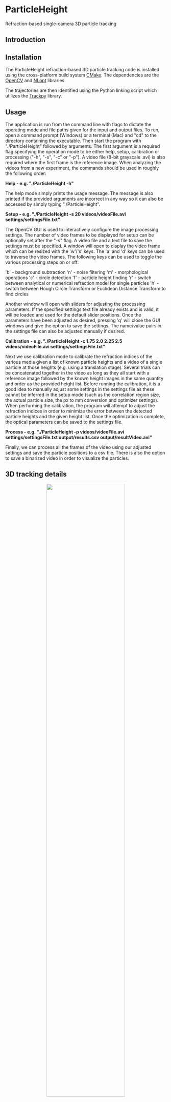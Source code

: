 # ParticleHeight
Refraction-based single-camera 3D particle tracking

## Introduction

## Installation

The ParticleHeight refraction-based 3D particle tracking code is installed using the cross-platform build system [CMake](https://cmake.org/). The dependencies are the [OpenCV](https://opencv.org/) and [NLopt](https://nlopt.readthedocs.io/en/latest/) libraries.

The trajectories are then identified using the Python linking script which utilizes the [Trackpy](http://soft-matter.github.io/trackpy/v0.5.0/) library.

## Usage

The application is run from the command line with flags to dictate the operating mode and file paths given for the input and output files. To run, open a command prompt (Windows) or a terminal (Mac) and "cd" to the directory containing the executable. Then start the program with "./ParticleHeight" followed by arguments. The first argument is a required flag specifying the operation mode to be either help, setup, calibration or processing ("-h", "-s", "-c" or "-p"). A video file (8-bit grayscale .avi) is also required where the first frame is the reference image. When analyzing the videos from a new experiment, the commands should be used in roughly the following order:

**Help - e.g. "./ParticleHeight -h"**

The help mode simply prints the usage message. The message is also printed if the provided arguments are incorrect in any way so it can also be accessed by simply typing "./ParticleHeight".

**Setup - e.g. "./ParticleHeight -s 20 videos/videoFile.avi settings/settingsFile.txt"**

The OpenCV GUI is used to interactively configure the image processing settings. The number of video frames to be displayed for setup can be optionally set after the "-s" flag. A video file and a text file to save the settings must be specified. A window will open to display the video frame which can be resized with the 'w'/'s' keys. The 'a' and 'd' keys can be used to traverse the video frames. The following keys can be used to toggle the various processing steps on or off: 

'b' - background subtraction 
'n' - noise filtering 
'm' - morphological operations 
'c' - circle detection 
'f' - particle height finding 
'r' - switch between analytical or numerical refraction model for single particles 
'h' - switch between Hough Circle Transform or Euclidean Distance Transform to find circles 

Another window will open with sliders for adjusting the processing parameters. If the specified settings text file already exists and is valid, it will be loaded and used for the default slider positions. Once the parameters have been adjusted as desired, pressing 'q' will close the GUI windows and give the option to save the settings. The name/value pairs in the settings file can also be adjusted manually if desired.

**Calibration** **- e.g. "./ParticleHeight -c 1.75 2.0 2.25 2.5 videos/videoFile.avi settings/settingsFile.txt"**

Next we use calibration mode to calibrate the refraction indices of the various media given a list of known particle heights and a video of a single particle at those heights (e.g. using a translation stage). Several trials can be concatenated together in the video as long as they all start with a reference image followed by the known height images in the same quantity and order as the provided height list. Before running the calibration, it is a good idea to manually adjust some settings in the settings file as these cannot be inferred in the setup mode (such as the correlation region size, the actual particle size, the px to mm conversion and optimizer settings). When performing the calibration, the program will attempt to adjust the refraction indices in order to minimize the error between the detected particle heights and the given height list. Once the optimization is complete, the optical parameters can be saved to the settings file.

**Process - e.g. "./ParticleHeight -p videos/videoFile.avi settings/settingsFile.txt output/results.csv output/resultVideo.avi"**

Finally, we can process all the frames of the video using our adjusted settings and save the particle positions to a csv file. There is also the option to save a binarized video in order to visualize the particles.

## 3D tracking details
<p align="center">
    <img src="processing.png" width="70%" height="70%" />
</p>

Prior to each experiment, a reference image of the speckle pattern is captured without any particles in front of it. Then, throughout the experiment, a series of photographs of the test section with particles are captured. In order to extract useful information from the particle images, a number of pre-processing steps are required which are outlined in figure (a). First, background subtraction is performed using a Gaussian mixture-based segmentation algorithm (Zivkovic 2004) which applies a filter and subtracts the reference image pixel intensities from the particle image pixel intensities. Morphological opening is used to merge each particle into one connected region and the morphological closing operation removes noise from the image. In order to visualize the particle behavior, a flag may be set which requests the code to output a binarized video at this intermediate processing stage.  
  
The result is also convenient for measuring collective quantities such as the local particle area fraction $\phi$ since it is a binary image where the white pixels are particles and the black pixels are the suspending fluid. However, in order to examine the suspension dynamics with greater detail, the position of each particle needs to be determined as a function of time. As a first step towards 3D particle tracking, two components of each particle's position can determined from the Euclidean distance transform which labels the distance from each white pixel to the nearest black pixel. The 2D particle positions are taken as the regional maxima of the distance transform after the h-maxima transform (Vincent 1993) is applied to suppress shallow maxima and avoid over-segmentation.

The $y$ component of each particle's position may be inferred by comparing the reference and particle images since the speckle pattern in the particle image will be distorted depending on the particle positions. Figure (b) illustrates the working principle of this particle tracking technique. The incident rays from the camera refract at the fluid-particle interfaces and focus as they reach the pattern attached to the outside of the channel. As seen in the photographs below corresponding to each particle height, increasing the $y$ component of the particle position has the rough effect of increasing the magnification of the pattern. By applying Snell's law at each optical interface in this axisymmetric geometry, including the walls of the channel, an analytical expression may be constructed which accurately predicts the observed distortion of the pattern through the transparent particle.

The particle's position is determined by solving the inverse problem: given a reference image $I_r$ of the pattern and the resulting particle image $I_p$, find a position $\mathbf{r}$ for the particle that reproduces the observed distortion. The procedure for determining $\mathbf{r}$ is outlined in figure (c). The pre-processing steps provide an initial guess for the $x$ and $z$ components of $\mathbf{r}$ and the initial $y$ component is taken to be $h/2$. A refraction function $R(p;\mathbf{r})$ is constructed which takes a pixel index $p$ as the argument and returns the pixel index which represents the endpoint of the refracted ray. Since the optical distortion depends on the position of the particle, the refraction function $R$ is parameterized by $\mathbf{r}$. A domain $D_p$ which is centered on $\mathbf{r}$ is defined in $I_p$. A domain $J$ of the same size and position is defined in $I_r$ in which the simulated refracted image is constructed according to

$$J(p) \leftarrow I_r(R(p;\mathbf{r})) \textrm{ for all } p \textrm{ in } J$$

where $J(p)$ is the intensity of $J$ at the pixel index $p$. The normalized cross correlation (NCC) between $D_p$ and $J$ is used to measure how accurately the distortion in $I_p$ is reproduced by the guess for $\mathbf{r}$. Hence the objective is to maximize $\textrm{NCC}(D_p,J)$ over $\mathbf{r}$. The implementation of the Nelder Mead algorithm (Nelder & Mead 1965) in the NLopt library (Johnson 2021) for C++ is used to perform the optimization since it utilizes a gradient-free heuristic that works well to optimize noisy or poorly-behaved objective functions. The OpenCV library (Bradski 2000) is used to implement the image transformations and cross correlations. Although the primary goal of the optimization is to determine the $y$ component of the particle position, the $x$ and $z$ components of the particle position may be updated as well during the optimization and fine-tuned to sub-pixel precision. 

In the experimental images, lone particles as discussed here tend to be the exception with the majority of particles forming partially-overlapping clusters with their neighbors. Moreover, the ability to closely observe particle interactions is key to understanding shear-induced migration so it is essential resolve the particle positions in these cases. Since an analytical refraction model is no longer possible in the overlapping case, $R(p;\mathbf{r})$ is determined numerically by recursively propagating each incident ray from the camera through the cluster of particles until it reaches the speckle pattern (Hecht 2012). The distortion depends on the position of each particle in the cluster so they must all be optimized simultaneously; $D_p$ and $J$ domains are constructed for each particle and the average NCC is maximized. When processing a frame of an experimental video, the 2D positions from the distance transform analysis are used to tag each particle depending on whether it is overlapping its neighbors or not. The $y$ positions of the lone particles are then determined with the analytical refraction model to reduce computation time while the clusters utilize the numerical refraction method.

The tracking method requires calibration in order to precisely determine the refraction indices of the particles, fluid and channel walls. A calibration device was constructed by attaching a particle on a thin wire to a high precision translation stage. The particle may then be moved to known $y$ positions across the height of the channel while capturing images of the distorted speckle pattern. Using the algorithms described, the particle positions are measured from each image and the refraction indices are adjusted in order to minimize the sum of squared residuals between the actual particle position and the measured position. After calibration, the translation stage was used to determine the accuracy of the tracking method. Using a number of different particles at various locations in the field of view, the comparison between the measured height and the actual height reveals excellent agreement as illustrated in figure (d). Over the full measurement range, the particle's $y$ position can be determined to within 157 $\mu$m height with 95% confidence. In our setup, the particles have 1.6 mm diameter and the field of view of the channel is 40 mm by 10 mm. The monochrome CMOS camera with 2592 x 610 resolution is placed at 1 m working distance.

The final data processing step is to link the 3D particle positions into trajectories so that each particle can be tracked throughout multiple frames of the experiment. The implementation of Crocker and Grier's algorithm (Crocker & Grier 1996) in the open-source library TrackPy (Allan et al. 2021) is used to link particle trajectories. This library includes a ballistic prediction framework which is particularly suited for tracking particles in non-Brownian flows. When using the library with prediction, the algorithm predicts the expected location of each particle based on its last known velocity and looks for particles within a defined search radius of that expected position. Each particle position is linked with one in the previous frame such that the total distance between the actual particles and their predicted positions is minimized. The code is also robust to particles that enter or exit the field of view though of course only particles that remain in the field of view can be tracked for the entire experiment. Examples of reconstructed 3D particle trajectories are shown in the "tracking" frame of figure (a).

## Analytical refraction model
<p align="center">
    <img src="refraction.png" width="40%" height="40%" />
</p>

In order to simulate the distortion of the pattern when it is imaged through a particle, it is necessary to understand the path taken by the incident ray originating from the camera. Given a particle with center height $h$ above the pattern and an incident ray with distance $r_i$ from the particle center axis, the goal is to determine the position $r_f$ where the ray terminates on the pattern surface. The indices of refraction of the suspending liquid, particle and channel wall glass are given by $\eta_l$, $\eta_p$ and $\eta_g$ respectively. Since the camera is placed at a large working distance, the incident rays are assumed to be parallel and the top channel wall can be omitted from the analysis.

The angle at the first ray intersection with an optical interface is given by

$$\theta_1 = \sin^{-1}\left(\frac{r_i}{a}\right)$$

Snell's law is then used to determine the angle of the refracted ray

$$\eta_l \sin(\theta_1) = \eta_p \sin(\theta_1') \rightarrow \theta_1' = \sin^{-1}\left(\frac{\eta_l r_i}{\eta_p a}\right)$$

The vertical position of the first intersection is

$$z_1 = \sqrt{a^2 - r_i^2} + h$$

The second ray intersection must lie on the circle in the direction of the refracted ray so its position is constrained by the equations

$$a^2 = r_2^2 + (z_2-h)^2$$

$$\tan(\theta_1 - \theta_1') = \frac{r_i - r_2}{z_1 - z_2}$$

The position of the second ray intersection with an optical interface is found by solving this system for $r_2$ and $z_2$.

$$r_2 = \frac{r_i + h \tau - z_1 \tau - \tau \sqrt{a^2 \tau^2 - h^2 \tau^2 - z_1^2 \tau^2 - r_i^2 + a^2 - 2 h r_i \tau + 2 r_i z \tau + 2 h z_1 \tau^2}}{\tau^2 + 1}$$

$$z_2 = \frac{h + z_1 \tau^2 - r_i \tau - \sqrt{a^2 \tau^2 - h^2 \tau^2 - z_1^2 \tau^2 - r_i^2 + a^2 - 2 h r_i \tau + 2 r_i z_1 \tau + 2 h z_1 \tau^2}}{\tau^2 + 1}$$

$$\tau = \tan(\theta_1 - \theta_1')$$

Now the angle of the second ray intersection may be written as

$$\theta_2 = \sin^{-1}\left(\frac{r_i}{a}\right) - \sin^{-1}\left(\frac{\eta_l r_i}{\eta_p a}\right) + \sin^{-1}\left(\frac{r_2}{a}\right)$$

and the angle of the refracted ray may again be determined using Snell's law.

$$\eta_p \sin(\theta_2) = \eta_l \sin(\theta_2') \rightarrow \theta_2' = \sin^{-1}\left[\frac{\eta_p}{\eta_l} \sin \left[ \sin^{-1}\left(\frac{r_i}{a}\right) - \sin^{-1}\left(\frac{\eta_l r_i}{\eta_p a}\right) + \sin^{-1}\left(\frac{r_2}{a}\right) \right] \right]$$

The angle at the final optical interface is 

$$\theta_3 = \theta_2' - \theta_2 + \theta_1 - \theta_1'$$

and the position of the ray intersection with the bottom channel wall is given by

$$r_3 = r_2 - (z_2 - t) \tan\left(\theta_3\right)$$

Finally, Snell's law is applied at the channel wall interface and the terminal position of the ray on the pattern $r_f$ is determined.

$$\eta_l \sin(\theta_3) = \eta_g \sin(\theta_3') \rightarrow \theta_3' = \sin^{-1}\left(\frac{\eta_l}{\eta_g} \sin(\theta_3)\right)$$

$$r_f = r_3 - t \tan(\theta_3')$$

## References

Allan, D. B., Caswell, T., Keim, N. C., van der Wel, C. M. & Verweij, R. W. 2021129 soft-matter/trackpy: Trackpy v0.5.0.

Bradski, G. 2000 The OpenCV Library. Dr. Dobb’s Journal of Software Tools.

Crocker, J. C. & Grier, D. G. 1996 Methods of digital video microscopy for colloidal studies. Journal of Colloid and Interface Science 179 (1), 298–310.

Hecht, E. 2012 Optics. Pearson.

Johnson, S. G. 2021 The NLopt nonlinear-optimization package.

Nelder, J. A. & Mead, R. 1965 A Simplex Method for Function Minimization. The Computer Journal 7(4), 308–313.

Vincent, L. 1993 Morphological grayscale reconstruction in image analysis: applications and efficient algorithms. IEEE Transactions on Image Processing 2 (2), 176–201.

Zivkovic, Z. 2004 Improved adaptive Gaussian mixture model for background subtraction. In Proceedings of the 17th International Conference on Pattern Recognition, 2004, vol. 2, pp. 28–31
